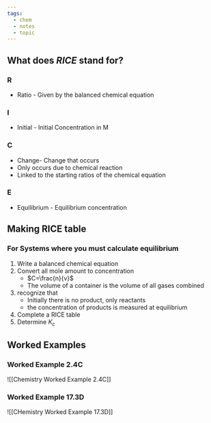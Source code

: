 ```yaml
---
tags:
  - chem
  - notes
  - topic
---
```

## What does $RICE$ stand for?
### R
- Ratio - Given by the balanced chemical equation

### I
- Initial - Initial Concentration in M

### C
- Change- Change that occurs
- Only occurs due to chemical reaction
- Linked to the starting ratios of the chemical equation 

### E 
- Equilibrium - Equilibrium concentration

## Making RICE table
### For Systems where you must calculate equilibrium
1. Write a balanced chemical equation
2. Convert all mole amount to concentration
	-  $C=\frac{n}{v}$
	- The volume of a container is the volume of all gases combined
3. recognize that
	- Initially there is no product, only reactants
	- the concentration of products is measured at equilibrium
3. Complete a RICE table
4. Determine $K_c$ 

## Worked Examples
### Worked Example 2.4C
![[Chemistry Worked Example 2.4C]]


### Worked Example 17.3D
![[CHemistry Worked Example 17.3D]]

